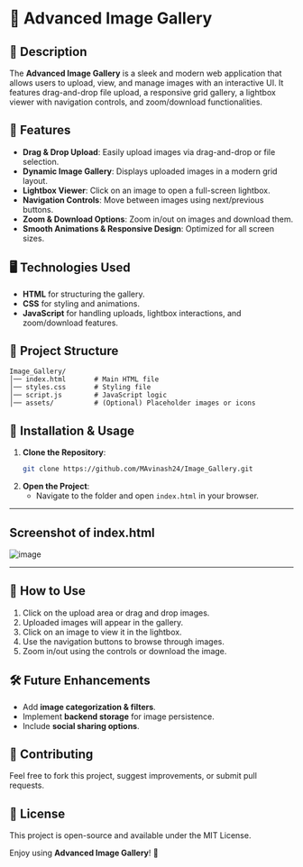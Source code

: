 # 📸 Advanced Image Gallery

## 📝 Description
The **Advanced Image Gallery** is a sleek and modern web application that allows users to upload, view, and manage images with an interactive UI. It features drag-and-drop file upload, a responsive grid gallery, a lightbox viewer with navigation controls, and zoom/download functionalities.

## 🚀 Features
- **Drag & Drop Upload**: Easily upload images via drag-and-drop or file selection.
- **Dynamic Image Gallery**: Displays uploaded images in a modern grid layout.
- **Lightbox Viewer**: Click on an image to open a full-screen lightbox.
- **Navigation Controls**: Move between images using next/previous buttons.
- **Zoom & Download Options**: Zoom in/out on images and download them.
- **Smooth Animations & Responsive Design**: Optimized for all screen sizes.

## 🖥️ Technologies Used
- **HTML** for structuring the gallery.
- **CSS** for styling and animations.
- **JavaScript** for handling uploads, lightbox interactions, and zoom/download features.

## 📂 Project Structure
```
Image_Gallery/
│── index.html       # Main HTML file
│── styles.css       # Styling file
│── script.js        # JavaScript logic
│── assets/          # (Optional) Placeholder images or icons
```

## 📜 Installation & Usage
1. **Clone the Repository**:
   ```bash
   git clone https://github.com/MAvinash24/Image_Gallery.git
   ```
2. **Open the Project**:
   - Navigate to the folder and open `index.html` in your browser.

---

## Screenshot of index.html

![image](https://github.com/user-attachments/assets/34234a24-0e55-4073-b2a4-22a350a9d69e)

---
## 🎯 How to Use
1. Click on the upload area or drag and drop images.
2. Uploaded images will appear in the gallery.
3. Click on an image to view it in the lightbox.
4. Use the navigation buttons to browse through images.
5. Zoom in/out using the controls or download the image.

## 🛠️ Future Enhancements
- Add **image categorization & filters**.
- Implement **backend storage** for image persistence.
- Include **social sharing options**.

## 🤝 Contributing
Feel free to fork this project, suggest improvements, or submit pull requests.

## 📜 License
This project is open-source and available under the MIT License.

Enjoy using **Advanced Image Gallery**! 🚀
